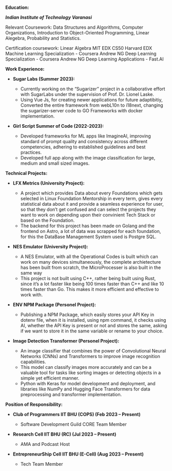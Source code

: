 **Education:**

**_Indian Institute of Technology Varanasi_**

Relevant Coursework: Data Structures and Algorithms, Computer Organizations, Introduction to Object-Oriented Programming, Linear Alegebra, Probability and Statistics.

Certification coursework: Linear Algebra MIT EDX CS50 Harvard EDX Machine Learning Specialization - Coursera Andrew NG Deep Learning Specialization - Coursera Andrew NG Deep Learning Applications - Fast.AI

**Work Experience:**
- **Sugar Labs (Summer 2023):**
   - Currently working on the “Sugarizer” project in a collaborative effort with SugarLabs under the supervision of Prof. Dr. Lionel Laske.
   - Using Vue Js, for creating newer applications for future adaptibitiy, Converted the entire framework from webL10n to i18next, changing the sugarizer-server code to GO Frameworks with docker implementation.

- **Girl Script Summer of Code (2022-2023):**
   - Developed frameworks for ML apps like ImagineAI, improving standard of prompt quality and consistency across different competencies, adhering to established guidelines and best practices.
   - Developed full app along with the image classification for large, medium and small sized images.

**Technical Projects:**
- **LFX Metrics (University Project):**
   - A project which provides Data about every Foundations which gets selected in Linux Foundation Mentorship in every term, gives every statistical data about it and provide a seamless experience for user, so that they don’t get confused and can select the projects they want to work on depending upon their convinient Tech Stack or based on the Foundation.
   - The backend for this project has been made on Golang and the frontend on Astro, a lot of data was scrapped for each foundation, for this the DataBase Management System used is Postgre SQL.

- **NES Emulator (University Project):**
   - A NES Emulator, with all the Operational Codes is built which can work on many devices simultaneously, the complete archietecture has been built from scratch, the MicroProcesser is also built in the same way
   - This project is not built using C++, rather being built using Rust, since it’s a lot faster like being 100 times faster than C++ and like 10 times faster than Go. This makes it more efficient and effective to work with.

- **ENV NPM Package (Personel Project):**
     - Publishing a NPM Package, which easily stores your API Key in dotenv file, when it is installed, using npm command, it checks using AI, whether the API Key is present or not and stores the same, asking if we want to store it in the same variable or rename to your choice.

- **Image Detection Transformer (Personel Project):**
   - An image classifier that combines the power of Convolutional Neural Networks (CNNs) and Transformers to improve image recognition capabilities.
   - This model can classify images more accurately and can be a valuable tool for tasks like sorting images or detecting objects in a simple yet efficient manner.
   - Python with Keras for model development and deployment, and libraries like NumPy and Hugging Face Transformers for data preprocessing and transformer implementation.

**Position of Responsibility:**
- **Club of Programmers IIT BHU (COPS) (Feb 2023 – Present)**   
   - Software Development Guild CORE Team Member

- **Research Cell IIT BHU (RC) (Jul 2023 – Present)**
   - AMA and Podcast Host

- **EntrepreneurShip Cell IIT BHU (E-Cell) (Aug 2023 – Present)**
   - Tech Team Member

